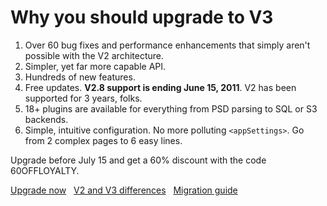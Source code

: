 
# Why you should upgrade to V3

1. Over 60 bug fixes and performance enhancements that simply aren't possible with the V2 architecture.
2. Simpler, yet far more capable API.
3. Hundreds of new features.
4. Free updates. **V2.8 support is ending June 15, 2011**. V2 has been supported for 3 years, folks.
5. 18+ plugins are available for everything from PSD parsing to SQL or S3 backends.
6. Simple, intuitive configuration. No more polluting `<appSettings>`. Go from 2 complex pages to 6 easy lines.


Upgrade before July 15 and get a 60% discount with the code 60OFFLOYALTY. 

<a class="large awesome green" href="/plugins/upgradefrom2">Upgrade now</a> &nbsp; 
<a class="large awesome black" href="/docs/2to3/diff">V2 and V3 differences</a>  &nbsp; 
<a class="large awesome black" href="/docs/2to3/guide">Migration guide</a>  &nbsp; 